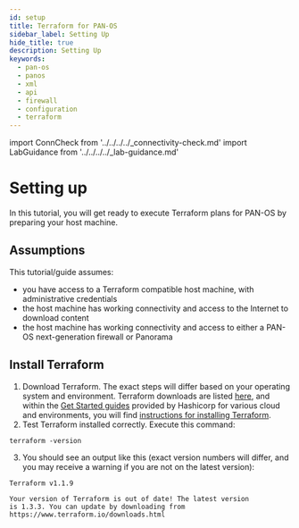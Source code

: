 ```yaml
---
id: setup
title: Terraform for PAN-OS
sidebar_label: Setting Up
hide_title: true
description: Setting Up
keywords:
  - pan-os
  - panos
  - xml
  - api
  - firewall
  - configuration
  - terraform
---
```


import ConnCheck from '../../../../\_connectivity-check.md'
import LabGuidance from '../../../../\_lab-guidance.md'

# Setting up

In this tutorial, you will get ready to execute Terraform plans for PAN-OS by preparing your host machine.

## Assumptions

This tutorial/guide assumes:

- you have access to a Terraform compatible host machine, with administrative credentials
- the host machine has working connectivity and access to the Internet to download content
- the host machine has working connectivity and access to either a PAN-OS next-generation firewall or Panorama

<LabGuidance />

## Install Terraform

1. Download Terraform. The exact steps will differ based on your operating system and environment. Terraform downloads are listed [here](https://developer.hashicorp.com/terraform/downloads), and within the [Get Started guides](https://developer.hashicorp.com/terraform/tutorials) provided by Hashicorp for various cloud and environments, you will find [instructions for installing Terraform](https://developer.hashicorp.com/terraform/tutorials/docker-get-started/install-cli#install-terraform).
2. Test Terraform installed correctly. Execute this command:

```
terraform -version
```

3. You should see an output like this (exact version numbers will differ, and you may receive a warning if you are not on the latest version):

```
Terraform v1.1.9

Your version of Terraform is out of date! The latest version
is 1.3.3. You can update by downloading from https://www.terraform.io/downloads.html
```

<ConnCheck />
